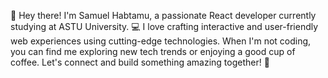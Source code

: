 👋 Hey there! I'm Samuel Habtamu, a passionate React developer
   currently studying at ASTU University. 
   💻 I love crafting interactive and user-friendly web experiences using cutting-edge technologies. 
   When I'm not coding, you can find me exploring new tech trends or enjoying a good cup of coffee. 
   Let's connect and build something amazing together! 🚀

<!---
Samuelgit3919/Samuelgit3919 is a ✨ special ✨ repository because its `README.md` (this file) appears on your GitHub profile.
You can click the Preview link to take a look at your changes.
--->
